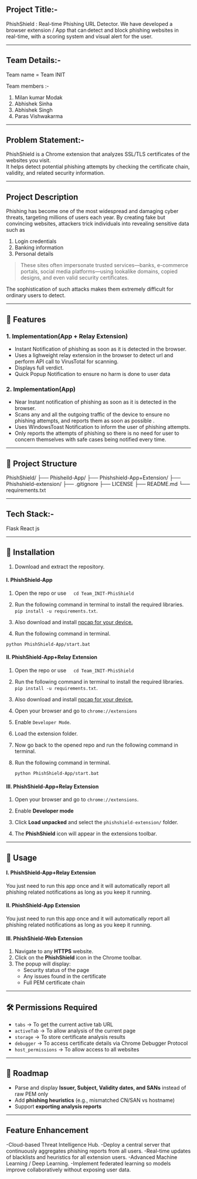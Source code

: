 
##  Project Title:-
PhishShield : Real-time Phishing URL Detector. 
We have developed a browser extension / App that can detect and block phishing websites in real-time, with a scoring system and visual alert for the user.

--------

## Team Details:- 

Team name = Team INIT

Team members :-
1. Milan kumar Modak
2. Abhishek Sinha
3. Abhishek Singh
4. Paras Vishwakarma

-------------
##  Problem Statement:-
PhishShield is a Chrome extension that analyzes SSL/TLS certificates of the websites you visit.  
It helps detect potential phishing attempts by checking the certificate chain, validity, and related security information.

-------

##  Project Description
   Phishing has become one of the most widespread and damaging cyber threats, targeting millions of users each year. By creating fake but convincing websites, attackers trick individuals into revealing sensitive data such as
   1. Login credentials
   2. Banking information
   3. Personal details
   
   >  These sites often impersonate trusted services—banks, e-commerce portals, social media platforms—using lookalike domains, copied designs, and even valid security certificates. 
   
   The sophistication of such attacks makes them extremely difficult for ordinary users to detect. 

-------
## 🚀 Features

### 1. Implementation(App + Relay Extension)
- Instant Notification of phishing as soon as it is detected in the browser.
- Uses a lighweight relay extension in the browser to detect url and perform API call to VirusTotal for scanning.
- Displays full verdict.
- Quick Popup Notification to ensure no harm is done to user data

### 2. Implementation(App)
- Near Instant notification of phishing as soon as it is detected in the browser.
- Scans any and all the outgoing traffic of the device to ensure no phishing attempts, and reports them as soon as possible . 
- Uses WindowsToast Notification to inform the user of phishing attempts.
- Only reports the attempts of phishing so there is no need for user to concern themselves with safe cases being notified every time.

-------

## 📂 Project Structure

PhishShield/
├── Phisheild-App/
├── Phishshield-App+Extension/
├── Phishshield-extension/
├── .gitignore
├── LICENSE
├── README.md
└── requirements.txt


-------
## Tech Stack:-
Flask
React js



---

## 🔧 Installation

1. Download and extract the repository.

#### I. PhishShield-App
1. Open the repo or use&nbsp;&nbsp;&nbsp;&nbsp; `cd Team_INIT-PhisShield`

2. Run the following command in terminal to install the required libraries. <br>
`pip install -u requirements.txt`.

3. Also download and install <a href="https://npcap.com/#download">npcap for your device.</a>

4. Run the following command in terminal.

`python PhishShield-App/start.bat`

#### II. PhishShield-App+Relay Extension
1. Open the repo or use&nbsp;&nbsp;&nbsp;&nbsp; `cd Team_INIT-PhisShield`

2. Run the following command in terminal to install the required libraries. <br>
`pip install -u requirements.txt`.

3. Also download and install <a href="https://npcap.com/#download">npcap for your device.</a>

4. Open your browser and go to  `chrome://extensions`

5. Enable `Developer Mode`.

6. Load the extension folder.

7. Now go back to the opened repo and run the following command in terminal.

8. Run the following command in terminal.

   `python PhishShield-App/start.bat`

#### III. PhishShield-App+Relay Extension
1. Open your browser and go to `chrome://extensions`.

2. Enable **Developer mode**

3. Click **Load unpacked** and select the `phishshield-extension/` folder.

4. The **PhishShield** icon will appear in the extensions toolbar.

---

## 📖 Usage
#### I. PhishShield-App+Relay Extension
You just need to run this app once and it will automatically report all phishing related notifications as long as you keep it running.

#### II. PhishShield-App Extension
You just need to run this app once and it will automatically report all phishing related notifications as long as you keep it running.

#### III. PhishShield-Web Extension

1. Navigate to any **HTTPS** website.
2. Click on the **PhishShield** icon in the Chrome toolbar.
3. The popup will display:
   - Security status of the page
   - Any issues found in the certificate
   - Full PEM certificate chain

---

## 🛠 Permissions Required
- `tabs` → To get the current active tab URL
- `activeTab` → To allow analysis of the current page
- `storage` → To store certificate analysis results
- `debugger` → To access certificate details via Chrome Debugger Protocol
- `host_permissions` → To allow access to all websites

--------

## 📝 Roadmap
- Parse and display **Issuer, Subject, Validity dates, and SANs** instead of raw PEM only
- Add **phishing heuristics** (e.g., mismatched CN/SAN vs hostname)
- Support **exporting analysis reports**

----------
## Feature Enhancement
-Cloud-based Threat Intelligence Hub.
-Deploy a central server that continuously aggregates phishing reports from all users.
-Real-time updates of blacklists and heuristics for all extension users.
-Advanced Machine Learning / Deep Learning.
-Implement federated learning so models improve collaboratively without exposing user data.


